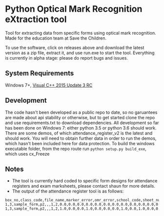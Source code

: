 # Python Optical Mark Recognition eXtraction tool

Tool for extracting data from specific forms using optical mark recognition. Made for the education team at Save the Children.

To use the software, click on releases above and download the latest version as a zip file, extract it, and use run.exe to start the tool. Everything is currently in alpha stage: please do report bugs and issues.

## System Requirements
Windows 7+, [Visual C++ 2015 Update 3 RC](https://www.microsoft.com/en-us/download/details.aspx?id=52685)

## Development
The code hasn't been developed as a public repo to date, so no garuantees are made about api stability or otherwise, but to get started clone the repo and use requirements.txt to download dependencies. All development so far has been done on Windows 7: either python 3.5 or python 3.6 should work. There are some demos, of which attendance_register_v2 is the latest and should work. You will need to obtain further data in order to run the demos, which hasn't been included here for data protection.
To build the windows executable folder, from the repo route run `python setup.py build_exe`, which uses cx_Freeze

## Notes
- The tool is currently hard coded to specific form designs for attendance registers and exam marksheets, please contact shaun for more details.
- The output of the attendance register tool is as follows:
```
box_no,class_code,file_name,marker_error,omr_error,school_code,sheet_number,1,2,3,4,5,6,7,8,9,10,11,12,13,14,15,16,17,18,19,20,21,22,23,24,25,26,27,28,29,30,31,student_number
1,3,sample_form,p2,,,1,2,0.0,0.0,0.0,0.0,0.0,0.0,0.0,0.0,0.0,0.0,0.0,0.0,0.0,0.0,0.0,0.0,0.0,0.0,0.0,0.0,0.0,0.0,0.0,0.0,0.0,0.0,0.0,0.0,0.0,0.0,0.0,46
1,3,sample_form,p2,,,1,2,1.0,0.0,0.0,1.0,0.0,0.0,0.0,1.0,0.0,1.0,0.0,0.0,1.0,0.0,0.0,1.0,0.0,1.0,0.0,0.0,1.0,0.0,0.0,1.0,0.0,0.0,0.0,1.0,0.0,0.0,0.0,47
```
